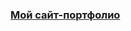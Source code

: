 ### <a href="https://maksimperepeliuk.github.io/portfolio/" target="_blank" rel="noreferrer">Мой сайт-портфолио</a>
